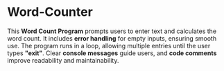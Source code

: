 # Word-Counter
This **Word Count Program** prompts users to enter text and calculates the word count. It includes **error handling** for empty inputs, ensuring smooth use. The program runs in a loop, allowing multiple entries until the user types **"exit"**. Clear **console messages** guide users, and **code comments** improve readability and maintainability.
